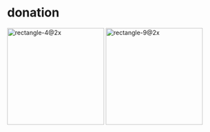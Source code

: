   # donation

<img width="225" alt="rectangle-4@2x" src="https://github.com/codeanudeep/Charity/assets/125911402/b4af0cda-01af-418e-832b-0289a320555d">

<img width="225" alt="rectangle-9@2x" src="https://github.com/codeanudeep/Charity/assets/125911402/45dc677b-9d65-4fc6-a275-6cdbafcd0f40">
  
